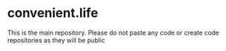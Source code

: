 # convenient.life
This is the main repository. Please do not paste any code or create code repositories as they will be public
